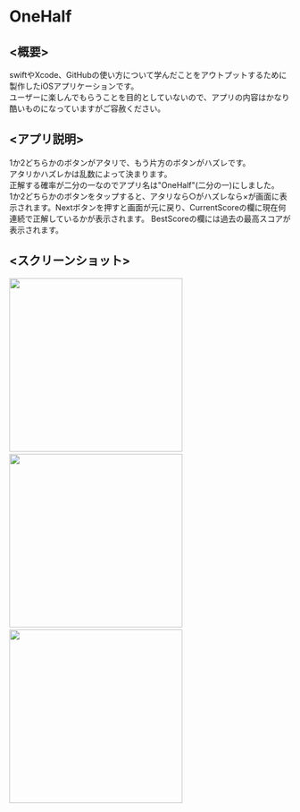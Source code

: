 # OneHalf
## <概要>
swiftやXcode、GitHubの使い方について学んだことをアウトプットするために製作したiOSアプリケーションです。  
ユーザーに楽しんでもらうことを目的としていないので、アプリの内容はかなり酷いものになっていますがご容赦ください。  

## <アプリ説明>
1か2どちらかのボタンがアタリで、もう片方のボタンがハズレです。  
アタリかハズレかは乱数によって決まります。  
正解する確率が二分の一なのでアプリ名は"OneHalf"(二分の一)にしました。  
1か2どちらかのボタンをタップすると、アタリなら○がハズレなら×が画面に表示されます。Nextボタンを押すと画面が元に戻り、CurrentScoreの欄に現在何連続で正解しているかが表示されます。
BestScoreの欄には過去の最高スコアが表示されます。

## <スクリーンショット>
<img src="https://user-images.githubusercontent.com/78719395/142709600-33d9ebe3-b7fa-47db-b190-b0d9415b7c00.PNG" width="310px">　<img src="https://user-images.githubusercontent.com/78719395/142709601-edf8d069-9b0d-403d-bf3d-07cb6133dc01.PNG" width="310px">　<img src="https://user-images.githubusercontent.com/78719395/142709602-8aaa6517-3cf2-4649-a372-fa33d2f002c5.PNG" width="310px">
